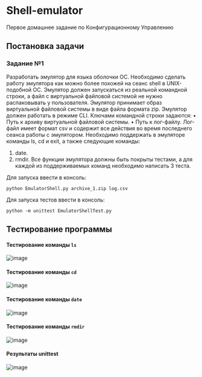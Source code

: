 # Shell-emulator
Первое домашнее задание по Конфигурационному Управлению

## Постановка задачи

### Задание №1
Разработать эмулятор для языка оболочки ОС. Необходимо сделать работу
эмулятора как можно более похожей на сеанс shell в UNIX-подобной ОС.
Эмулятор должен запускаться из реальной командной строки, а файл с
виртуальной файловой системой не нужно распаковывать у пользователя.
Эмулятор принимает образ виртуальной файловой системы в виде файла формата
zip. Эмулятор должен работать в режиме CLI.
Ключами командной строки задаются:
• Путь к архиву виртуальной файловой системы.
• Путь к лог-файлу.
Лог-файл имеет формат csv и содержит все действия во время последнего
сеанса работы с эмулятором.
Необходимо поддержать в эмуляторе команды ls, cd и exit, а также
следующие команды:
1. date.
2. rmdir.
Все функции эмулятора должны быть покрыты тестами, а для каждой из
поддерживаемых команд необходимо написать 3 теста.

Для запуска ввести в консоль: 

```python EmulatorShell.py archive_1.zip log.csv```

Для запуска тестов ввести в консоль: 

```python -m unittest EmulatorShellTest.py```

## Тестирование программы

#### Тестирование команды `ls`

![image](https://github.com/user-attachments/assets/03c41f5b-26c6-426b-b60d-4bcaed0a94f9)

#### Тестирование команды `cd`

![image](https://github.com/user-attachments/assets/4dd7b987-809a-4306-ac7d-bb7620753c02)

#### Тестирование команды `date`

![image](https://github.com/user-attachments/assets/da309ca3-8c9e-45ab-b119-4ef7274a101a)

#### Тестирование команды `rmdir`

![image](https://github.com/user-attachments/assets/69bd003b-ac49-468d-a93f-96c59979b11d)

#### Результаты unittest

![image](https://github.com/user-attachments/assets/6b8ec2aa-9994-415d-a143-b90352296938)

